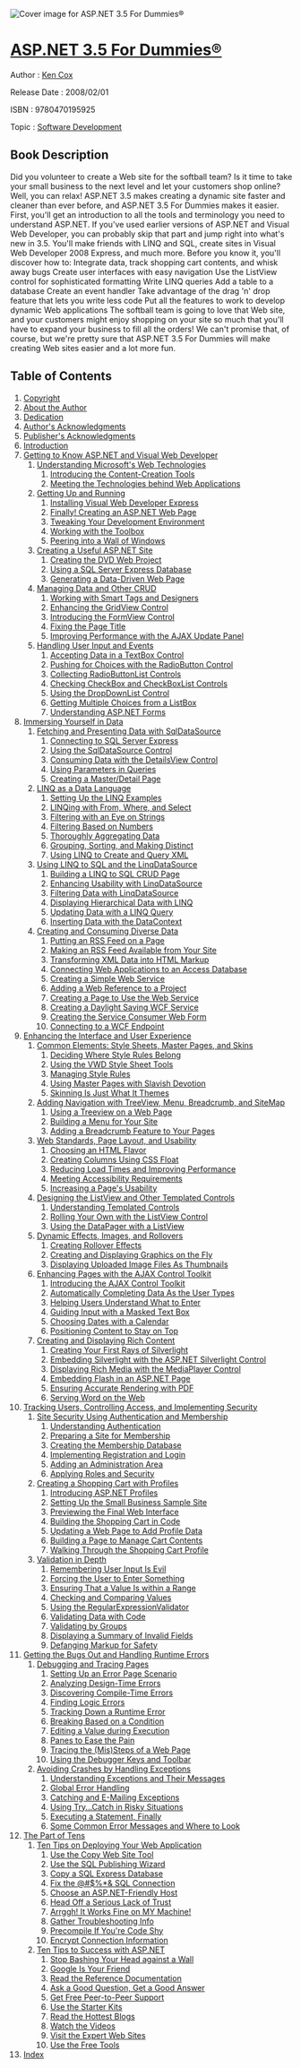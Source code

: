 ![Cover image for ASP.NET 3.5 For Dummies®](https://imgdetail.ebookreading.net/cover/cover/software_development/EB9780470195925.jpg)

[ASP.NET 3.5 For Dummies®](https://ebookreading.net/view/book/ASP.NET+3.5+For+Dummies%C2%AE-EB9780470195925_1.html "ASP.NET 3.5 For Dummies®")
====================================================================================================================

Author : [Ken Cox](https://ebookreading.net/search/author/Ken+Cox)

Release Date : 2008/02/01

ISBN : 9780470195925

Topic : [Software Development](https://ebookreading.net/search/category/software-development)

Book Description
-----------------

Did you volunteer to create a Web site for the softball team? Is it time to take your small business to the next level and let your customers shop online? Well, you can relax! ASP.NET 3.5 makes creating a dynamic site faster and cleaner than ever before, and ASP.NET 3.5 For Dummies makes it easier.
First, you'll get an introduction to all the tools and terminology you need to understand ASP.NET. If you've used earlier versions of ASP.NET and Visual Web Developer, you can probably skip that part and jump right into what's new in 3.5. You'll make friends with LINQ and SQL, create sites in Visual Web Developer 2008 Express, and much more. Before you know it, you'll discover how to:
Integrate data, track shopping cart contents, and whisk away bugs
Create user interfaces with easy navigation
Use the ListView control for sophisticated formatting
Write LINQ queries
Add a table to a database
Create an event handler
Take advantage of the drag 'n' drop feature that lets you write less code
Put all the features to work to develop dynamic Web applications
The softball team is going to love that Web site, and your customers might enjoy shopping on your site so much that you'll have to expand your business to fill all the orders! We can't promise that, of course, but we're pretty sure that ASP.NET 3.5 For Dummies will make creating Web sites easier and a lot more fun.
              
Table of Contents
-----------------

1. [Copyright](https://ebookreading.net/view/book/ASP.NET+3.5+For+Dummies%C2%AE-EB9780470195925_1.html)
1. [About the Author](https://ebookreading.net/view/book/ASP.NET+3.5+For+Dummies%C2%AE-EB9780470195925_2.html)
1. [Dedication](https://ebookreading.net/view/book/ASP.NET+3.5+For+Dummies%C2%AE-EB9780470195925_3.html)
1. [Author&#39;s Acknowledgments](https://ebookreading.net/view/book/ASP.NET+3.5+For+Dummies%C2%AE-EB9780470195925_4.html)
1. [Publisher&#39;s Acknowledgments](https://ebookreading.net/view/book/ASP.NET+3.5+For+Dummies%C2%AE-EB9780470195925_5.html)
1. [Introduction](https://ebookreading.net/view/book/ASP.NET+3.5+For+Dummies%C2%AE-EB9780470195925_6.html)
1. [Getting to Know ASP.NET and Visual Web Developer](https://ebookreading.net/view/book/ASP.NET+3.5+For+Dummies%C2%AE-EB9780470195925_7.html)
    1. [Understanding Microsoft&#39;s Web Technologies](https://ebookreading.net/view/book/ASP.NET+3.5+For+Dummies%C2%AE-EB9780470195925_8.html)
        1. [Introducing the Content-Creation Tools](https://ebookreading.net/view/book/ASP.NET+3.5+For+Dummies%C2%AE-EB9780470195925_9.html)
        1. [Meeting the Technologies behind Web Applications](https://ebookreading.net/view/book/ASP.NET+3.5+For+Dummies%C2%AE-EB9780470195925_10.html)
    1. [Getting Up and Running](https://ebookreading.net/view/book/ASP.NET+3.5+For+Dummies%C2%AE-EB9780470195925_11.html)
        1. [Installing Visual Web Developer Express](https://ebookreading.net/view/book/ASP.NET+3.5+For+Dummies%C2%AE-EB9780470195925_12.html)
        1. [Finally! Creating an ASP.NET Web Page](https://ebookreading.net/view/book/ASP.NET+3.5+For+Dummies%C2%AE-EB9780470195925_13.html)
        1. [Tweaking Your Development Environment](https://ebookreading.net/view/book/ASP.NET+3.5+For+Dummies%C2%AE-EB9780470195925_14.html)
        1. [Working with the Toolbox](https://ebookreading.net/view/book/ASP.NET+3.5+For+Dummies%C2%AE-EB9780470195925_15.html)
        1. [Peering into a Wall of Windows](https://ebookreading.net/view/book/ASP.NET+3.5+For+Dummies%C2%AE-EB9780470195925_16.html)
    1. [Creating a Useful ASP.NET Site](https://ebookreading.net/view/book/ASP.NET+3.5+For+Dummies%C2%AE-EB9780470195925_17.html)
        1. [Creating the DVD Web Project](https://ebookreading.net/view/book/ASP.NET+3.5+For+Dummies%C2%AE-EB9780470195925_18.html)
        1. [Using a SQL Server Express Database](https://ebookreading.net/view/book/ASP.NET+3.5+For+Dummies%C2%AE-EB9780470195925_19.html)
        1. [Generating a Data-Driven Web Page](https://ebookreading.net/view/book/ASP.NET+3.5+For+Dummies%C2%AE-EB9780470195925_20.html)
    1. [Managing Data and Other CRUD](https://ebookreading.net/view/book/ASP.NET+3.5+For+Dummies%C2%AE-EB9780470195925_21.html)
        1. [Working with Smart Tags and Designers](https://ebookreading.net/view/book/ASP.NET+3.5+For+Dummies%C2%AE-EB9780470195925_22.html)
        1. [Enhancing the GridView Control](https://ebookreading.net/view/book/ASP.NET+3.5+For+Dummies%C2%AE-EB9780470195925_23.html)
        1. [Introducing the FormView Control](https://ebookreading.net/view/book/ASP.NET+3.5+For+Dummies%C2%AE-EB9780470195925_24.html)
        1. [Fixing the Page Title](https://ebookreading.net/view/book/ASP.NET+3.5+For+Dummies%C2%AE-EB9780470195925_25.html)
        1. [Improving Performance with the AJAX Update Panel](https://ebookreading.net/view/book/ASP.NET+3.5+For+Dummies%C2%AE-EB9780470195925_26.html)
    1. [Handling User Input and Events](https://ebookreading.net/view/book/ASP.NET+3.5+For+Dummies%C2%AE-EB9780470195925_27.html)
        1. [Accepting Data in a TextBox Control](https://ebookreading.net/view/book/ASP.NET+3.5+For+Dummies%C2%AE-EB9780470195925_28.html)
        1. [Pushing for Choices with the RadioButton Control](https://ebookreading.net/view/book/ASP.NET+3.5+For+Dummies%C2%AE-EB9780470195925_29.html)
        1. [Collecting RadioButtonList Controls](https://ebookreading.net/view/book/ASP.NET+3.5+For+Dummies%C2%AE-EB9780470195925_30.html)
        1. [Checking CheckBox and CheckBoxList Controls](https://ebookreading.net/view/book/ASP.NET+3.5+For+Dummies%C2%AE-EB9780470195925_31.html)
        1. [Using the DropDownList Control](https://ebookreading.net/view/book/ASP.NET+3.5+For+Dummies%C2%AE-EB9780470195925_32.html)
        1. [Getting Multiple Choices from a ListBox](https://ebookreading.net/view/book/ASP.NET+3.5+For+Dummies%C2%AE-EB9780470195925_33.html)
        1. [Understanding ASP.NET Forms](https://ebookreading.net/view/book/ASP.NET+3.5+For+Dummies%C2%AE-EB9780470195925_34.html)
1. [Immersing Yourself in Data](https://ebookreading.net/view/book/ASP.NET+3.5+For+Dummies%C2%AE-EB9780470195925_35.html)
    1. [Fetching and Presenting Data with SqlDataSource](https://ebookreading.net/view/book/ASP.NET+3.5+For+Dummies%C2%AE-EB9780470195925_36.html)
        1. [Connecting to SQL Server Express](https://ebookreading.net/view/book/ASP.NET+3.5+For+Dummies%C2%AE-EB9780470195925_37.html)
        1. [Using the SqlDataSource Control](https://ebookreading.net/view/book/ASP.NET+3.5+For+Dummies%C2%AE-EB9780470195925_38.html)
        1. [Consuming Data with the DetailsView Control](https://ebookreading.net/view/book/ASP.NET+3.5+For+Dummies%C2%AE-EB9780470195925_39.html)
        1. [Using Parameters in Queries](https://ebookreading.net/view/book/ASP.NET+3.5+For+Dummies%C2%AE-EB9780470195925_40.html)
        1. [Creating a Master/Detail Page](https://ebookreading.net/view/book/ASP.NET+3.5+For+Dummies%C2%AE-EB9780470195925_41.html)
    1. [LINQ as a Data Language](https://ebookreading.net/view/book/ASP.NET+3.5+For+Dummies%C2%AE-EB9780470195925_42.html)
        1. [Setting Up the LINQ Examples](https://ebookreading.net/view/book/ASP.NET+3.5+For+Dummies%C2%AE-EB9780470195925_43.html)
        1. [LINQing with From, Where, and Select](https://ebookreading.net/view/book/ASP.NET+3.5+For+Dummies%C2%AE-EB9780470195925_44.html)
        1. [Filtering with an Eye on Strings](https://ebookreading.net/view/book/ASP.NET+3.5+For+Dummies%C2%AE-EB9780470195925_45.html)
        1. [Filtering Based on Numbers](https://ebookreading.net/view/book/ASP.NET+3.5+For+Dummies%C2%AE-EB9780470195925_46.html)
        1. [Thoroughly Aggregating Data](https://ebookreading.net/view/book/ASP.NET+3.5+For+Dummies%C2%AE-EB9780470195925_47.html)
        1. [Grouping, Sorting, and Making Distinct](https://ebookreading.net/view/book/ASP.NET+3.5+For+Dummies%C2%AE-EB9780470195925_48.html)
        1. [Using LINQ to Create and Query XML](https://ebookreading.net/view/book/ASP.NET+3.5+For+Dummies%C2%AE-EB9780470195925_49.html)
    1. [Using LINQ to SQL and the LinqDataSource](https://ebookreading.net/view/book/ASP.NET+3.5+For+Dummies%C2%AE-EB9780470195925_50.html)
        1. [Building a LINQ to SQL CRUD Page](https://ebookreading.net/view/book/ASP.NET+3.5+For+Dummies%C2%AE-EB9780470195925_51.html)
        1. [Enhancing Usability with LinqDataSource](https://ebookreading.net/view/book/ASP.NET+3.5+For+Dummies%C2%AE-EB9780470195925_52.html)
        1. [Filtering Data with LinqDataSource](https://ebookreading.net/view/book/ASP.NET+3.5+For+Dummies%C2%AE-EB9780470195925_53.html)
        1. [Displaying Hierarchical Data with LINQ](https://ebookreading.net/view/book/ASP.NET+3.5+For+Dummies%C2%AE-EB9780470195925_54.html)
        1. [Updating Data with a LINQ Query](https://ebookreading.net/view/book/ASP.NET+3.5+For+Dummies%C2%AE-EB9780470195925_55.html)
        1. [Inserting Data with the DataContext](https://ebookreading.net/view/book/ASP.NET+3.5+For+Dummies%C2%AE-EB9780470195925_56.html)
    1. [Creating and Consuming Diverse Data](https://ebookreading.net/view/book/ASP.NET+3.5+For+Dummies%C2%AE-EB9780470195925_57.html)
        1. [Putting an RSS Feed on a Page](https://ebookreading.net/view/book/ASP.NET+3.5+For+Dummies%C2%AE-EB9780470195925_58.html)
        1. [Making an RSS Feed Available from Your Site](https://ebookreading.net/view/book/ASP.NET+3.5+For+Dummies%C2%AE-EB9780470195925_59.html)
        1. [Transforming XML Data into HTML Markup](https://ebookreading.net/view/book/ASP.NET+3.5+For+Dummies%C2%AE-EB9780470195925_60.html)
        1. [Connecting Web Applications to an Access Database](https://ebookreading.net/view/book/ASP.NET+3.5+For+Dummies%C2%AE-EB9780470195925_61.html)
        1. [Creating a Simple Web Service](https://ebookreading.net/view/book/ASP.NET+3.5+For+Dummies%C2%AE-EB9780470195925_62.html)
        1. [Adding a Web Reference to a Project](https://ebookreading.net/view/book/ASP.NET+3.5+For+Dummies%C2%AE-EB9780470195925_63.html)
        1. [Creating a Page to Use the Web Service](https://ebookreading.net/view/book/ASP.NET+3.5+For+Dummies%C2%AE-EB9780470195925_64.html)
        1. [Creating a Daylight Saving WCF Service](https://ebookreading.net/view/book/ASP.NET+3.5+For+Dummies%C2%AE-EB9780470195925_65.html)
        1. [Creating the Service Consumer Web Form](https://ebookreading.net/view/book/ASP.NET+3.5+For+Dummies%C2%AE-EB9780470195925_66.html)
        1. [Connecting to a WCF Endpoint](https://ebookreading.net/view/book/ASP.NET+3.5+For+Dummies%C2%AE-EB9780470195925_67.html)
1. [Enhancing the Interface and User Experience](https://ebookreading.net/view/book/ASP.NET+3.5+For+Dummies%C2%AE-EB9780470195925_68.html)
    1. [Common Elements: Style Sheets, Master Pages, and Skins](https://ebookreading.net/view/book/ASP.NET+3.5+For+Dummies%C2%AE-EB9780470195925_69.html)
        1. [Deciding Where Style Rules Belong](https://ebookreading.net/view/book/ASP.NET+3.5+For+Dummies%C2%AE-EB9780470195925_70.html)
        1. [Using the VWD Style Sheet Tools](https://ebookreading.net/view/book/ASP.NET+3.5+For+Dummies%C2%AE-EB9780470195925_71.html)
        1. [Managing Style Rules](https://ebookreading.net/view/book/ASP.NET+3.5+For+Dummies%C2%AE-EB9780470195925_72.html)
        1. [Using Master Pages with Slavish Devotion](https://ebookreading.net/view/book/ASP.NET+3.5+For+Dummies%C2%AE-EB9780470195925_73.html)
        1. [Skinning Is Just What It Themes](https://ebookreading.net/view/book/ASP.NET+3.5+For+Dummies%C2%AE-EB9780470195925_74.html)
    1. [Adding Navigation with TreeView, Menu, Breadcrumb, and SiteMap](https://ebookreading.net/view/book/ASP.NET+3.5+For+Dummies%C2%AE-EB9780470195925_75.html)
        1. [Using a Treeview on a Web Page](https://ebookreading.net/view/book/ASP.NET+3.5+For+Dummies%C2%AE-EB9780470195925_76.html)
        1. [Building a Menu for Your Site](https://ebookreading.net/view/book/ASP.NET+3.5+For+Dummies%C2%AE-EB9780470195925_77.html)
        1. [Adding a Breadcrumb Feature to Your Pages](https://ebookreading.net/view/book/ASP.NET+3.5+For+Dummies%C2%AE-EB9780470195925_78.html)
    1. [Web Standards, Page Layout, and Usability](https://ebookreading.net/view/book/ASP.NET+3.5+For+Dummies%C2%AE-EB9780470195925_79.html)
        1. [Choosing an HTML Flavor](https://ebookreading.net/view/book/ASP.NET+3.5+For+Dummies%C2%AE-EB9780470195925_80.html)
        1. [Creating Columns Using CSS Float](https://ebookreading.net/view/book/ASP.NET+3.5+For+Dummies%C2%AE-EB9780470195925_81.html)
        1. [Reducing Load Times and Improving Performance](https://ebookreading.net/view/book/ASP.NET+3.5+For+Dummies%C2%AE-EB9780470195925_82.html)
        1. [Meeting Accessibility Requirements](https://ebookreading.net/view/book/ASP.NET+3.5+For+Dummies%C2%AE-EB9780470195925_83.html)
        1. [Increasing a Page&#39;s Usability](https://ebookreading.net/view/book/ASP.NET+3.5+For+Dummies%C2%AE-EB9780470195925_84.html)
    1. [Designing the ListView and Other Templated Controls](https://ebookreading.net/view/book/ASP.NET+3.5+For+Dummies%C2%AE-EB9780470195925_85.html)
        1. [Understanding Templated Controls](https://ebookreading.net/view/book/ASP.NET+3.5+For+Dummies%C2%AE-EB9780470195925_86.html)
        1. [Rolling Your Own with the ListView Control](https://ebookreading.net/view/book/ASP.NET+3.5+For+Dummies%C2%AE-EB9780470195925_87.html)
        1. [Using the DataPager with a ListView](https://ebookreading.net/view/book/ASP.NET+3.5+For+Dummies%C2%AE-EB9780470195925_88.html)
    1. [Dynamic Effects, Images, and Rollovers](https://ebookreading.net/view/book/ASP.NET+3.5+For+Dummies%C2%AE-EB9780470195925_89.html)
        1. [Creating Rollover Effects](https://ebookreading.net/view/book/ASP.NET+3.5+For+Dummies%C2%AE-EB9780470195925_90.html)
        1. [Creating and Displaying Graphics on the Fly](https://ebookreading.net/view/book/ASP.NET+3.5+For+Dummies%C2%AE-EB9780470195925_91.html)
        1. [Displaying Uploaded Image Files As Thumbnails](https://ebookreading.net/view/book/ASP.NET+3.5+For+Dummies%C2%AE-EB9780470195925_92.html)
    1. [Enhancing Pages with the AJAX Control Toolkit](https://ebookreading.net/view/book/ASP.NET+3.5+For+Dummies%C2%AE-EB9780470195925_93.html)
        1. [Introducing the AJAX Control Toolkit](https://ebookreading.net/view/book/ASP.NET+3.5+For+Dummies%C2%AE-EB9780470195925_94.html)
        1. [Automatically Completing Data As the User Types](https://ebookreading.net/view/book/ASP.NET+3.5+For+Dummies%C2%AE-EB9780470195925_95.html)
        1. [Helping Users Understand What to Enter](https://ebookreading.net/view/book/ASP.NET+3.5+For+Dummies%C2%AE-EB9780470195925_96.html)
        1. [Guiding Input with a Masked Text Box](https://ebookreading.net/view/book/ASP.NET+3.5+For+Dummies%C2%AE-EB9780470195925_97.html)
        1. [Choosing Dates with a Calendar](https://ebookreading.net/view/book/ASP.NET+3.5+For+Dummies%C2%AE-EB9780470195925_98.html)
        1. [Positioning Content to Stay on Top](https://ebookreading.net/view/book/ASP.NET+3.5+For+Dummies%C2%AE-EB9780470195925_99.html)
    1. [Creating and Displaying Rich Content](https://ebookreading.net/view/book/ASP.NET+3.5+For+Dummies%C2%AE-EB9780470195925_100.html)
        1. [Creating Your First Rays of Silverlight](https://ebookreading.net/view/book/ASP.NET+3.5+For+Dummies%C2%AE-EB9780470195925_101.html)
        1. [Embedding Silverlight with the ASP.NET Silverlight Control](https://ebookreading.net/view/book/ASP.NET+3.5+For+Dummies%C2%AE-EB9780470195925_102.html)
        1. [Displaying Rich Media with the MediaPlayer Control](https://ebookreading.net/view/book/ASP.NET+3.5+For+Dummies%C2%AE-EB9780470195925_103.html)
        1. [Embedding Flash in an ASP.NET Page](https://ebookreading.net/view/book/ASP.NET+3.5+For+Dummies%C2%AE-EB9780470195925_104.html)
        1. [Ensuring Accurate Rendering with PDF](https://ebookreading.net/view/book/ASP.NET+3.5+For+Dummies%C2%AE-EB9780470195925_105.html)
        1. [Serving Word on the Web](https://ebookreading.net/view/book/ASP.NET+3.5+For+Dummies%C2%AE-EB9780470195925_106.html)
1. [Tracking Users, Controlling Access, and Implementing Security](https://ebookreading.net/view/book/ASP.NET+3.5+For+Dummies%C2%AE-EB9780470195925_107.html)
    1. [Site Security Using Authentication and Membership](https://ebookreading.net/view/book/ASP.NET+3.5+For+Dummies%C2%AE-EB9780470195925_108.html)
        1. [Understanding Authentication](https://ebookreading.net/view/book/ASP.NET+3.5+For+Dummies%C2%AE-EB9780470195925_109.html)
        1. [Preparing a Site for Membership](https://ebookreading.net/view/book/ASP.NET+3.5+For+Dummies%C2%AE-EB9780470195925_110.html)
        1. [Creating the Membership Database](https://ebookreading.net/view/book/ASP.NET+3.5+For+Dummies%C2%AE-EB9780470195925_111.html)
        1. [Implementing Registration and Login](https://ebookreading.net/view/book/ASP.NET+3.5+For+Dummies%C2%AE-EB9780470195925_112.html)
        1. [Adding an Administration Area](https://ebookreading.net/view/book/ASP.NET+3.5+For+Dummies%C2%AE-EB9780470195925_113.html)
        1. [Applying Roles and Security](https://ebookreading.net/view/book/ASP.NET+3.5+For+Dummies%C2%AE-EB9780470195925_114.html)
    1. [Creating a Shopping Cart with Profiles](https://ebookreading.net/view/book/ASP.NET+3.5+For+Dummies%C2%AE-EB9780470195925_115.html)
        1. [Introducing ASP.NET Profiles](https://ebookreading.net/view/book/ASP.NET+3.5+For+Dummies%C2%AE-EB9780470195925_116.html)
        1. [Setting Up the Small Business Sample Site](https://ebookreading.net/view/book/ASP.NET+3.5+For+Dummies%C2%AE-EB9780470195925_117.html)
        1. [Previewing the Final Web Interface](https://ebookreading.net/view/book/ASP.NET+3.5+For+Dummies%C2%AE-EB9780470195925_118.html)
        1. [Building the Shopping Cart in Code](https://ebookreading.net/view/book/ASP.NET+3.5+For+Dummies%C2%AE-EB9780470195925_119.html)
        1. [Updating a Web Page to Add Profile Data](https://ebookreading.net/view/book/ASP.NET+3.5+For+Dummies%C2%AE-EB9780470195925_120.html)
        1. [Building a Page to Manage Cart Contents](https://ebookreading.net/view/book/ASP.NET+3.5+For+Dummies%C2%AE-EB9780470195925_121.html)
        1. [Walking Through the Shopping Cart Profile](https://ebookreading.net/view/book/ASP.NET+3.5+For+Dummies%C2%AE-EB9780470195925_122.html)
    1. [Validation in Depth](https://ebookreading.net/view/book/ASP.NET+3.5+For+Dummies%C2%AE-EB9780470195925_123.html)
        1. [Remembering User Input Is Evil](https://ebookreading.net/view/book/ASP.NET+3.5+For+Dummies%C2%AE-EB9780470195925_124.html)
        1. [Forcing the User to Enter Something](https://ebookreading.net/view/book/ASP.NET+3.5+For+Dummies%C2%AE-EB9780470195925_125.html)
        1. [Ensuring That a Value Is within a Range](https://ebookreading.net/view/book/ASP.NET+3.5+For+Dummies%C2%AE-EB9780470195925_126.html)
        1. [Checking and Comparing Values](https://ebookreading.net/view/book/ASP.NET+3.5+For+Dummies%C2%AE-EB9780470195925_127.html)
        1. [Using the RegularExpressionValidator](https://ebookreading.net/view/book/ASP.NET+3.5+For+Dummies%C2%AE-EB9780470195925_128.html)
        1. [Validating Data with Code](https://ebookreading.net/view/book/ASP.NET+3.5+For+Dummies%C2%AE-EB9780470195925_129.html)
        1. [Validating by Groups](https://ebookreading.net/view/book/ASP.NET+3.5+For+Dummies%C2%AE-EB9780470195925_130.html)
        1. [Displaying a Summary of Invalid Fields](https://ebookreading.net/view/book/ASP.NET+3.5+For+Dummies%C2%AE-EB9780470195925_131.html)
        1. [Defanging Markup for Safety](https://ebookreading.net/view/book/ASP.NET+3.5+For+Dummies%C2%AE-EB9780470195925_132.html)
1. [Getting the Bugs Out and Handling Runtime Errors](https://ebookreading.net/view/book/ASP.NET+3.5+For+Dummies%C2%AE-EB9780470195925_133.html)
    1. [Debugging and Tracing Pages](https://ebookreading.net/view/book/ASP.NET+3.5+For+Dummies%C2%AE-EB9780470195925_134.html)
        1. [Setting Up an Error Page Scenario](https://ebookreading.net/view/book/ASP.NET+3.5+For+Dummies%C2%AE-EB9780470195925_135.html)
        1. [Analyzing Design-Time Errors](https://ebookreading.net/view/book/ASP.NET+3.5+For+Dummies%C2%AE-EB9780470195925_136.html)
        1. [Discovering Compile-Time Errors](https://ebookreading.net/view/book/ASP.NET+3.5+For+Dummies%C2%AE-EB9780470195925_137.html)
        1. [Finding Logic Errors](https://ebookreading.net/view/book/ASP.NET+3.5+For+Dummies%C2%AE-EB9780470195925_138.html)
        1. [Tracking Down a Runtime Error](https://ebookreading.net/view/book/ASP.NET+3.5+For+Dummies%C2%AE-EB9780470195925_139.html)
        1. [Breaking Based on a Condition](https://ebookreading.net/view/book/ASP.NET+3.5+For+Dummies%C2%AE-EB9780470195925_140.html)
        1. [Editing a Value during Execution](https://ebookreading.net/view/book/ASP.NET+3.5+For+Dummies%C2%AE-EB9780470195925_141.html)
        1. [Panes to Ease the Pain](https://ebookreading.net/view/book/ASP.NET+3.5+For+Dummies%C2%AE-EB9780470195925_142.html)
        1. [Tracing the (Mis)Steps of a Web Page](https://ebookreading.net/view/book/ASP.NET+3.5+For+Dummies%C2%AE-EB9780470195925_143.html)
        1. [Using the Debugger Keys and Toolbar](https://ebookreading.net/view/book/ASP.NET+3.5+For+Dummies%C2%AE-EB9780470195925_144.html)
    1. [Avoiding Crashes by Handling Exceptions](https://ebookreading.net/view/book/ASP.NET+3.5+For+Dummies%C2%AE-EB9780470195925_145.html)
        1. [Understanding Exceptions and Their Messages](https://ebookreading.net/view/book/ASP.NET+3.5+For+Dummies%C2%AE-EB9780470195925_146.html)
        1. [Global Error Handling](https://ebookreading.net/view/book/ASP.NET+3.5+For+Dummies%C2%AE-EB9780470195925_147.html)
        1. [Catching and E-Mailing Exceptions](https://ebookreading.net/view/book/ASP.NET+3.5+For+Dummies%C2%AE-EB9780470195925_148.html)
        1. [Using Try...Catch in Risky Situations](https://ebookreading.net/view/book/ASP.NET+3.5+For+Dummies%C2%AE-EB9780470195925_149.html)
        1. [Executing a Statement, Finally](https://ebookreading.net/view/book/ASP.NET+3.5+For+Dummies%C2%AE-EB9780470195925_150.html)
        1. [Some Common Error Messages and Where to Look](https://ebookreading.net/view/book/ASP.NET+3.5+For+Dummies%C2%AE-EB9780470195925_151.html)
1. [The Part of Tens](https://ebookreading.net/view/book/ASP.NET+3.5+For+Dummies%C2%AE-EB9780470195925_152.html)
    1. [Ten Tips on Deploying Your Web Application](https://ebookreading.net/view/book/ASP.NET+3.5+For+Dummies%C2%AE-EB9780470195925_153.html)
        1. [Use the Copy Web Site Tool](https://ebookreading.net/view/book/ASP.NET+3.5+For+Dummies%C2%AE-EB9780470195925_154.html)
        1. [Use the SQL Publishing Wizard](https://ebookreading.net/view/book/ASP.NET+3.5+For+Dummies%C2%AE-EB9780470195925_155.html)
        1. [Copy a SQL Express Database](https://ebookreading.net/view/book/ASP.NET+3.5+For+Dummies%C2%AE-EB9780470195925_156.html)
        1. [Fix the @#$%*&amp; SQL Connection](https://ebookreading.net/view/book/ASP.NET+3.5+For+Dummies%C2%AE-EB9780470195925_157.html)
        1. [Choose an ASP.NET-Friendly Host](https://ebookreading.net/view/book/ASP.NET+3.5+For+Dummies%C2%AE-EB9780470195925_158.html)
        1. [Head Off a Serious Lack of Trust](https://ebookreading.net/view/book/ASP.NET+3.5+For+Dummies%C2%AE-EB9780470195925_159.html)
        1. [Arrggh! It Works Fine on MY Machine!](https://ebookreading.net/view/book/ASP.NET+3.5+For+Dummies%C2%AE-EB9780470195925_160.html)
        1. [Gather Troubleshooting Info](https://ebookreading.net/view/book/ASP.NET+3.5+For+Dummies%C2%AE-EB9780470195925_161.html)
        1. [Precompile If You&#39;re Code Shy](https://ebookreading.net/view/book/ASP.NET+3.5+For+Dummies%C2%AE-EB9780470195925_162.html)
        1. [Encrypt Connection Information](https://ebookreading.net/view/book/ASP.NET+3.5+For+Dummies%C2%AE-EB9780470195925_163.html)
    1. [Ten Tips to Success with ASP.NET](https://ebookreading.net/view/book/ASP.NET+3.5+For+Dummies%C2%AE-EB9780470195925_164.html)
        1. [Stop Bashing Your Head against a Wall](https://ebookreading.net/view/book/ASP.NET+3.5+For+Dummies%C2%AE-EB9780470195925_165.html)
        1. [Google Is Your Friend](https://ebookreading.net/view/book/ASP.NET+3.5+For+Dummies%C2%AE-EB9780470195925_166.html)
        1. [Read the Reference Documentation](https://ebookreading.net/view/book/ASP.NET+3.5+For+Dummies%C2%AE-EB9780470195925_167.html)
        1. [Ask a Good Question, Get a Good Answer](https://ebookreading.net/view/book/ASP.NET+3.5+For+Dummies%C2%AE-EB9780470195925_168.html)
        1. [Get Free Peer-to-Peer Support](https://ebookreading.net/view/book/ASP.NET+3.5+For+Dummies%C2%AE-EB9780470195925_169.html)
        1. [Use the Starter Kits](https://ebookreading.net/view/book/ASP.NET+3.5+For+Dummies%C2%AE-EB9780470195925_170.html)
        1. [Read the Hottest Blogs](https://ebookreading.net/view/book/ASP.NET+3.5+For+Dummies%C2%AE-EB9780470195925_171.html)
        1. [Watch the Videos](https://ebookreading.net/view/book/ASP.NET+3.5+For+Dummies%C2%AE-EB9780470195925_172.html)
        1. [Visit the Expert Web Sites](https://ebookreading.net/view/book/ASP.NET+3.5+For+Dummies%C2%AE-EB9780470195925_173.html)
        1. [Use the Free Tools](https://ebookreading.net/view/book/ASP.NET+3.5+For+Dummies%C2%AE-EB9780470195925_174.html)
1. [Index](https://ebookreading.net/view/book/ASP.NET+3.5+For+Dummies%C2%AE-EB9780470195925_175.html)
